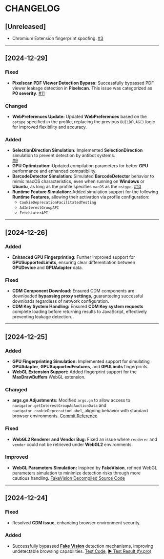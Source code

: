 # CHANGELOG

## [Unreleased]
- Chromium Extension fingerprint spoofing. [#3](https://github.com/MiddleSchoolStudent/BotBrowser/issues/3)

---

## [2024-12-29]

### Fixed  
- **Pixelscan PDF Viewer Detection Bypass:** Successfully bypassed PDF viewer leakage detection in **Pixelscan**. This issue was categorized as **P0 severity**.  [#11](https://github.com/MiddleSchoolStudent/BotBrowser/issues/11)  

### Changed  
- **WebPreferences Update:** Updated **WebPreferences** based on the `ostype` specified in the profile, replacing the previous `BUILDFLAG()` logic for improved flexibility and accuracy.  

### Added  
- **SelectionDirection Simulation:** Implemented **SelectionDirection** simulation to prevent detection by antibot systems.  
 [#9](https://github.com/MiddleSchoolStudent/BotBrowser/issues/9)  
- **GPU Optimization:** Updated compilation parameters for better **GPU** performance and enhanced compatibility.  
- **BarcodeDetector Simulation:** Simulated **BarcodeDetector** behavior to mimic macOS characteristics, even when running on **Windows** or **Ubuntu**, as long as the profile specifies `macOS` as the `ostype`.  [#10](https://github.com/MiddleSchoolStudent/BotBrowser/issues/10)  
- **Runtime Feature Simulation:** Added simulation support for the following **Runtime Features**, allowing their activation via profile configuration:  
   - `CookieDeprecationFacilitatedTesting`  
   - `AdInterestGroupAPI`  
   - `FetchLaterAPI` 


---

## [2024-12-26]

### Added
- **Enhanced GPU Fingerprinting:** Further improved support for **GPUSupportedLimits**, ensuring clear differentiation between **GPUDevice** and **GPUAdapter** data.

### Fixed
- **CDM Component Download:** Ensured CDM components are downloaded **bypassing proxy settings**, guaranteeing successful downloads regardless of network configuration.
- **CDM Key System Handling:** Ensured **CDM Key system requests** complete loading before returning results to JavaScript, effectively preventing leakage detection.


---

## [2024-12-25]

### Added
- **GPU Fingerprinting Simulation:** Implemented support for simulating **GPUAdapter**, **GPUSupportedFeatures**, and **GPULimits** fingerprints.
- **WebGL Extension Support:** Added fingerprint support for the **MaxDrawBuffers** WebGL extension.

### Changed
- **args.gn Adjustments:** Modified `args.gn` to allow access to `navigator.getInterestGroupAdAuctionData` and `navigator.cookieDeprecationLabel`, aligning behavior with standard browser environments.
  [Commit Reference](https://github.com/MiddleSchoolStudent/BotBrowser/commit/e17e1746439d6ddc3d07e621d90aaf78ea847a2d)

### Fixed
- **WebGL2 Renderer and Vendor Bug:** Fixed an issue where `renderer` and `vendor` could not be retrieved under **WebGL2** environments.

### Improved
- **WebGL Parameters Simulation:** Inspired by **FakeVision**, refined WebGL parameters simulation to minimize detection risks through more cautious handling.
  [FakeVision Decompiled Source Code](https://github.com/MiddleSchoolStudent/FakeVision-Reverse)


---

## [2024-12-24]
### Fixed
- Resolved **CDM issue**, enhancing browser environment security.

### Added
- Successfully bypassed **[Fake Vision](https://fv.pro)** detection mechanisms, improving undetectable browsing capabilities. [Test Code](tests/tests/antibots/fvpro.spec.ts), [▶️ Test Result (fv.pro)](https://middleschoolstudent.github.io/BotBrowser/video_player/index.html?video=https://raw.githubusercontent.com/MiddleSchoolStudent/BotBrowser/main/tests/test-results/fvpro-test-fv-pro-BotBrowser-antibots/video.webm)
